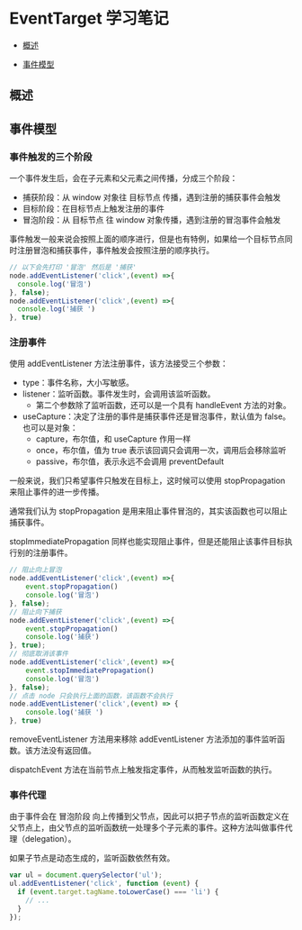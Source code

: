 # EventTarget 学习笔记

+ [概述](#概述)

+ [事件模型](#事件模型)

## 概述

## 事件模型

### 事件触发的三个阶段

一个事件发生后，会在子元素和父元素之间传播，分成三个阶段：

+ 捕获阶段：从 window 对象往 目标节点 传播，遇到注册的捕获事件会触发
+ 目标阶段：在目标节点上触发注册的事件
+ 冒泡阶段：从 目标节点 往 window 对象传播，遇到注册的冒泡事件会触发

事件触发一般来说会按照上面的顺序进行，但是也有特例，如果给一个目标节点同时注册冒泡和捕获事件，事件触发会按照注册的顺序执行。

```js
// 以下会先打印 '冒泡' 然后是 '捕获'
node.addEventListener('click',(event) =>{
  console.log('冒泡')
}, false);
node.addEventListener('click',(event) =>{
  console.log('捕获 ')
}, true)
```

### 注册事件

使用 addEventListener 方法注册事件，该方法接受三个参数：

+ type：事件名称，大小写敏感。
+ listener：监听函数。事件发生时，会调用该监听函数。
  + 第二个参数除了监听函数，还可以是一个具有 handleEvent 方法的对象。
+ useCapture：决定了注册的事件是捕获事件还是冒泡事件，默认值为 false。也可以是对象：
  + capture，布尔值，和 useCapture 作用一样
  + once，布尔值，值为 true 表示该回调只会调用一次，调用后会移除监听
  + passive，布尔值，表示永远不会调用 preventDefault

一般来说，我们只希望事件只触发在目标上，这时候可以使用 stopPropagation 来阻止事件的进一步传播。

通常我们认为 stopPropagation 是用来阻止事件冒泡的，其实该函数也可以阻止捕获事件。

stopImmediatePropagation 同样也能实现阻止事件，但是还能阻止该事件目标执行别的注册事件。

```js
// 阻止向上冒泡
node.addEventListener('click',(event) =>{
    event.stopPropagation()
    console.log('冒泡')
}, false);
// 阻止向下捕获
node.addEventListener('click',(event) =>{
    event.stopPropagation()
    console.log('捕获')
}, true);
// 彻底取消该事件
node.addEventListener('click',(event) =>{
    event.stopImmediatePropagation()
    console.log('冒泡')
}, false);
// 点击 node 只会执行上面的函数，该函数不会执行
node.addEventListener('click',(event) => {
    console.log('捕获 ')
}, true)
```

removeEventListener 方法用来移除 addEventListener 方法添加的事件监听函数。该方法没有返回值。

dispatchEvent 方法在当前节点上触发指定事件，从而触发监听函数的执行。

### 事件代理

由于事件会在 冒泡阶段 向上传播到父节点，因此可以把子节点的监听函数定义在父节点上，由父节点的监听函数统一处理多个子元素的事件。这种方法叫做事件代理（delegation）。

如果子节点是动态生成的，监听函数依然有效。

```js
var ul = document.querySelector('ul');
ul.addEventListener('click', function (event) {
  if (event.target.tagName.toLowerCase() === 'li') {
    // ...
  }
});
```

